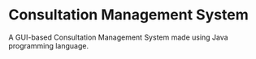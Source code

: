 # Consultation Management System
A GUI-based Consultation Management System made using Java programming language.
